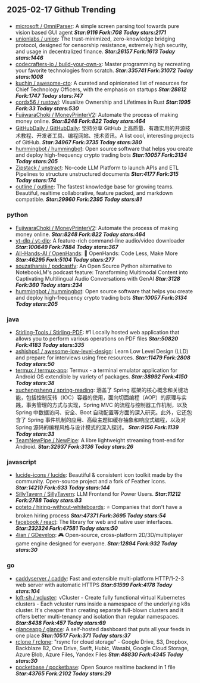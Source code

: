 ## 2025-02-17 Github Trending

### 
* [microsoft / OmniParser](https://github.com/microsoft/OmniParser): A simple screen parsing tool towards pure vision based GUI agent ***Star:9116 Fork:708 Today stars:2171***
* [unionlabs / union](https://github.com/unionlabs/union): The trust-minimized, zero-knowledge bridging protocol, designed for censorship resistance, extremely high security, and usage in decentralized finance. ***Star:26157 Fork:1613 Today stars:1446***
* [codecrafters-io / build-your-own-x](https://github.com/codecrafters-io/build-your-own-x): Master programming by recreating your favorite technologies from scratch. ***Star:335741 Fork:31072 Today stars:1008***
* [kuchin / awesome-cto](https://github.com/kuchin/awesome-cto): A curated and opinionated list of resources for Chief Technology Officers, with the emphasis on startups ***Star:28812 Fork:1747 Today stars:747***
* [cordx56 / rustowl](https://github.com/cordx56/rustowl): Visualize Ownership and Lifetimes in Rust ***Star:1995 Fork:33 Today stars:530***
* [FujiwaraChoki / MoneyPrinterV2](https://github.com/FujiwaraChoki/MoneyPrinterV2): Automate the process of making money online. ***Star:8248 Fork:822 Today stars:464***
* [GitHubDaily / GitHubDaily](https://github.com/GitHubDaily/GitHubDaily): 坚持分享 GitHub 上高质量、有趣实用的开源技术教程、开发者工具、编程网站、技术资讯。A list cool, interesting projects of GitHub. ***Star:34967 Fork:3735 Today stars:380***
* [hummingbot / hummingbot](https://github.com/hummingbot/hummingbot): Open source software that helps you create and deploy high-frequency crypto trading bots ***Star:10057 Fork:3134 Today stars:205***
* [Zipstack / unstract](https://github.com/Zipstack/unstract): No-code LLM Platform to launch APIs and ETL Pipelines to structure unstructured documents ***Star:4177 Fork:315 Today stars:174***
* [outline / outline](https://github.com/outline/outline): The fastest knowledge base for growing teams. Beautiful, realtime collaborative, feature packed, and markdown compatible. ***Star:29960 Fork:2395 Today stars:81***

### python
* [FujiwaraChoki / MoneyPrinterV2](https://github.com/FujiwaraChoki/MoneyPrinterV2): Automate the process of making money online. ***Star:8248 Fork:822 Today stars:464***
* [yt-dlp / yt-dlp](https://github.com/yt-dlp/yt-dlp): A feature-rich command-line audio/video downloader ***Star:100649 Fork:7884 Today stars:367***
* [All-Hands-AI / OpenHands](https://github.com/All-Hands-AI/OpenHands): 🙌 OpenHands: Code Less, Make More ***Star:46295 Fork:5104 Today stars:277***
* [souzatharsis / podcastfy](https://github.com/souzatharsis/podcastfy): An Open Source Python alternative to NotebookLM's podcast feature: Transforming Multimodal Content into Captivating Multilingual Audio Conversations with GenAI ***Star:3128 Fork:360 Today stars:234***
* [hummingbot / hummingbot](https://github.com/hummingbot/hummingbot): Open source software that helps you create and deploy high-frequency crypto trading bots ***Star:10057 Fork:3134 Today stars:205***

### java
* [Stirling-Tools / Stirling-PDF](https://github.com/Stirling-Tools/Stirling-PDF): #1 Locally hosted web application that allows you to perform various operations on PDF files ***Star:50820 Fork:4183 Today stars:335***
* [ashishps1 / awesome-low-level-design](https://github.com/ashishps1/awesome-low-level-design): Learn Low Level Design (LLD) and prepare for interviews using free resources. ***Star:11479 Fork:2808 Today stars:50***
* [termux / termux-app](https://github.com/termux/termux-app): Termux - a terminal emulator application for Android OS extendible by variety of packages. ***Star:38992 Fork:4150 Today stars:38***
* [xuchengsheng / spring-reading](https://github.com/xuchengsheng/spring-reading): 涵盖了 Spring 框架的核心概念和关键功能，包括控制反转（IOC）容器的使用，面向切面编程（AOP）的原理与实践，事务管理的方式与实现，Spring MVC 的流程与控制器工作机制，以及 Spring 中数据访问、安全、Boot 自动配置等方面的深入研究。此外，它还包含了 Spring 事件机制的应用、高级主题如缓存抽象和响应式编程，以及对 Spring 源码的编程风格与设计模式的深入探讨。 ***Star:9156 Fork:1139 Today stars:33***
* [TeamNewPipe / NewPipe](https://github.com/TeamNewPipe/NewPipe): A libre lightweight streaming front-end for Android. ***Star:32937 Fork:3136 Today stars:26***

### javascript
* [lucide-icons / lucide](https://github.com/lucide-icons/lucide): Beautiful & consistent icon toolkit made by the community. Open-source project and a fork of Feather Icons. ***Star:14210 Fork:633 Today stars:144***
* [SillyTavern / SillyTavern](https://github.com/SillyTavern/SillyTavern): LLM Frontend for Power Users. ***Star:11212 Fork:2788 Today stars:83***
* [poteto / hiring-without-whiteboards](https://github.com/poteto/hiring-without-whiteboards): ⭐️ Companies that don't have a broken hiring process ***Star:47371 Fork:3695 Today stars:54***
* [facebook / react](https://github.com/facebook/react): The library for web and native user interfaces. ***Star:232324 Fork:47581 Today stars:50***
* [4ian / GDevelop](https://github.com/4ian/GDevelop): 🎮 Open-source, cross-platform 2D/3D/multiplayer game engine designed for everyone. ***Star:12894 Fork:932 Today stars:30***

### go
* [caddyserver / caddy](https://github.com/caddyserver/caddy): Fast and extensible multi-platform HTTP/1-2-3 web server with automatic HTTPS ***Star:61599 Fork:4178 Today stars:104***
* [loft-sh / vcluster](https://github.com/loft-sh/vcluster): vCluster - Create fully functional virtual Kubernetes clusters - Each vcluster runs inside a namespace of the underlying k8s cluster. It's cheaper than creating separate full-blown clusters and it offers better multi-tenancy and isolation than regular namespaces. ***Star:8438 Fork:457 Today stars:69***
* [glanceapp / glance](https://github.com/glanceapp/glance): A self-hosted dashboard that puts all your feeds in one place ***Star:10517 Fork:371 Today stars:37***
* [rclone / rclone](https://github.com/rclone/rclone): "rsync for cloud storage" - Google Drive, S3, Dropbox, Backblaze B2, One Drive, Swift, Hubic, Wasabi, Google Cloud Storage, Azure Blob, Azure Files, Yandex Files ***Star:48830 Fork:4345 Today stars:30***
* [pocketbase / pocketbase](https://github.com/pocketbase/pocketbase): Open Source realtime backend in 1 file ***Star:43765 Fork:2102 Today stars:29***
